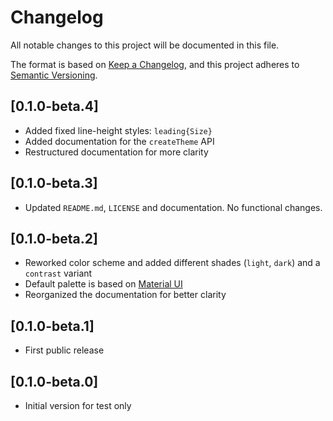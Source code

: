 # Changelog

All notable changes to this project will be documented in this file.

The format is based on [Keep a Changelog](https://keepachangelog.com/en/1.0.0/),
and this project adheres to [Semantic Versioning](https://semver.org/spec/v2.0.0.html).

## [0.1.0-beta.4]

- Added fixed line-height styles: `leading{Size}`
- Added documentation for the `createTheme` API
- Restructured documentation for more clarity

## [0.1.0-beta.3]

- Updated `README.md`, `LICENSE` and documentation. No functional changes.

## [0.1.0-beta.2]

- Reworked color scheme and added different shades (`light`, `dark`) and a `contrast` variant
- Default palette is based on [Material UI](https://material-ui.com/)
- Reorganized the documentation for better clarity

## [0.1.0-beta.1]

- First public release

## [0.1.0-beta.0]

- Initial version for test only
